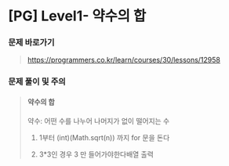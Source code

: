 # [PG] Level1- 약수의 합

### 문제 바로가기

>  https://programmers.co.kr/learn/courses/30/lessons/12958

### 문제 풀이 및 주의

> #### 약수의 합
>
> 약수: 어떤 수를 나누어 나머지가 없이 떨어지는 수
>
>   1. 1부터 (int)(Math.sqrt(n)) 까지 for 문을 돈다
>
>   2. 3*3인 경우 3 만 들어가야한다배열 출력
>

